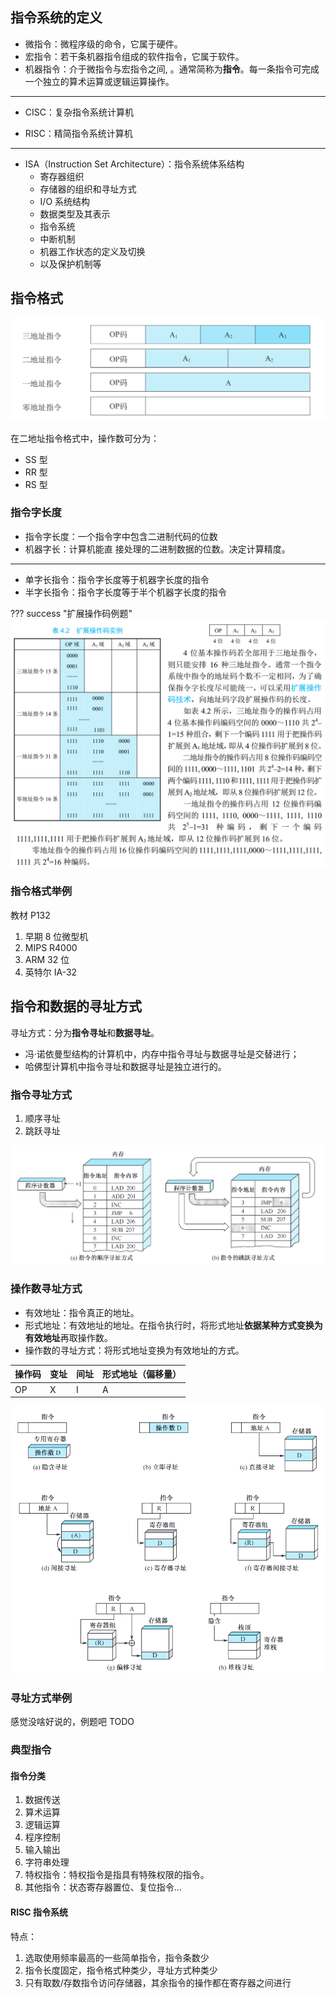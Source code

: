 ## 指令系统的定义

- 微指令：微程序级的命令，它属于硬件。
- 宏指令：若干条机器指令组成的软件指令，它属于软件。
- 机器指令：介于微指令与宏指令之间, 。通常简称为**指令**。每一条指令可完成一个独立的算术运算或逻辑运算操作。

------

- CISC：复杂指令系统计算机

- RISC：精简指令系统计算机

------

-  ISA（Instruction Set  Architecture）：指令系统体系结构
    - 寄存器组织
    - 存储器的组织和寻址方式
    - I/O 系统结构
    - 数据类型及其表示
    - 指令系统
    - 中断机制
    - 机器工作状态的定义及切换
    - 以及保护机制等

## 指令格式

![格式](./images/4-1.png)

在二地址指令格式中，操作数可分为：

- SS 型
- RR 型
- RS 型

### 指令字长度

- 指令字长度：一个指令字中包含二进制代码的位数
- 机器字长：计算机能直 接处理的二进制数据的位数。决定计算精度。

------

- 单字长指令：指令字长度等于机器字长度的指令
- 半字长指令：指令字长度等于半个机器字长度的指令

??? success "扩展操作码例题"
	![扩展操作码](./images/4-2.png)

### 指令格式举例

教材 P132

1. 早期 8 位微型机
2. MIPS R4000
3. ARM 32 位
4. 英特尔 IA-32

## 指令和数据的寻址方式

寻址方式：分为**指令寻址**和**数据寻址**。

- 冯·诺依曼型结构的计算机中，内存中指令寻址与数据寻址是交替进行；
- 哈佛型计算机中指令寻址和数据寻址是独立进行的。

### 指令寻址方式

1. 顺序寻址
2. 跳跃寻址

![指令寻址](./images/4-3-1.png)

### 操作数寻址方式

- 有效地址：指令真正的地址。
- 形式地址：有效地址的地址。在指令执行时，将形式地址**依据某种方式变换为有效地址**再取操作数。
- 操作数的寻址方式：将形式地址变换为有效地址的方式。

| 操作码 | 变址 | 间址 | 形式地址（偏移量） |
| ------ | ---- | ---- | ------------------ |
| OP     | X    | I    | A                  |

![寻址方式](./images/4-3-寻址方式.png)

### 寻址方式举例

感觉没啥好说的，例题吧 TODO

### 典型指令

#### 指令分类

1. 数据传送
2. 算术运算
3. 逻辑运算
4. 程序控制
5. 输入输出
6. 字符串处理
7. 特权指令：特权指令是指具有特殊权限的指令。
8. 其他指令：状态寄存器置位、复位指令...

#### RISC 指令系统

特点：

1. 选取使用频率最高的一些简单指令，指令条数少
2. 指令长度固定，指令格式种类少，寻址方式种类少
3. 只有取数/存数指令访问存储器，其余指令的操作都在寄存器之间进行